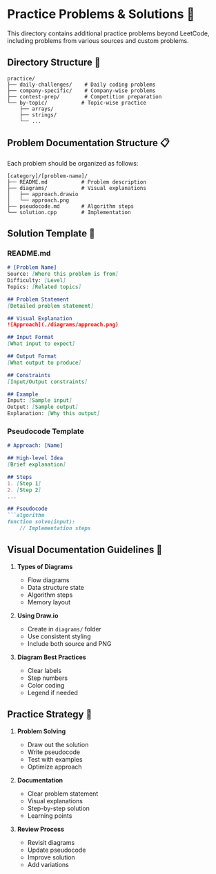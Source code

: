 # Practice Problems & Solutions 🎯

This directory contains additional practice problems beyond LeetCode, including problems from various sources and custom problems.

## Directory Structure 📂

```
practice/
├── daily-challenges/    # Daily coding problems
├── company-specific/    # Company-wise problems
├── contest-prep/        # Competition preparation
└── by-topic/           # Topic-wise practice
    ├── arrays/
    ├── strings/
    └── ...
```

## Problem Documentation Structure 📋

Each problem should be organized as follows:

```
[category]/[problem-name]/
├── README.md           # Problem description
├── diagrams/           # Visual explanations
│   ├── approach.drawio
│   └── approach.png
├── pseudocode.md       # Algorithm steps
└── solution.cpp        # Implementation
```

## Solution Template 📝

### README.md
```markdown
# [Problem Name]
Source: [Where this problem is from]
Difficulty: [Level]
Topics: [Related topics]

## Problem Statement
[Detailed problem statement]

## Visual Explanation
![Approach](./diagrams/approach.png)

## Input Format
[What input to expect]

## Output Format
[What output to produce]

## Constraints
[Input/Output constraints]

## Example
Input: [Sample input]
Output: [Sample output]
Explanation: [Why this output]
```

### Pseudocode Template
```markdown
# Approach: [Name]

## High-level Idea
[Brief explanation]

## Steps
1. [Step 1]
2. [Step 2]
...

## Pseudocode
```algorithm
function solve(input):
    // Implementation steps
```

## Visual Documentation Guidelines 🎨

1. **Types of Diagrams**
   - Flow diagrams
   - Data structure state
   - Algorithm steps
   - Memory layout

2. **Using Draw.io**
   - Create in `diagrams/` folder
   - Use consistent styling
   - Include both source and PNG

3. **Diagram Best Practices**
   - Clear labels
   - Step numbers
   - Color coding
   - Legend if needed

## Practice Strategy 💪

1. **Problem Solving**
   - Draw out the solution
   - Write pseudocode
   - Test with examples
   - Optimize approach

2. **Documentation**
   - Clear problem statement
   - Visual explanations
   - Step-by-step solution
   - Learning points

3. **Review Process**
   - Revisit diagrams
   - Update pseudocode
   - Improve solution
   - Add variations
